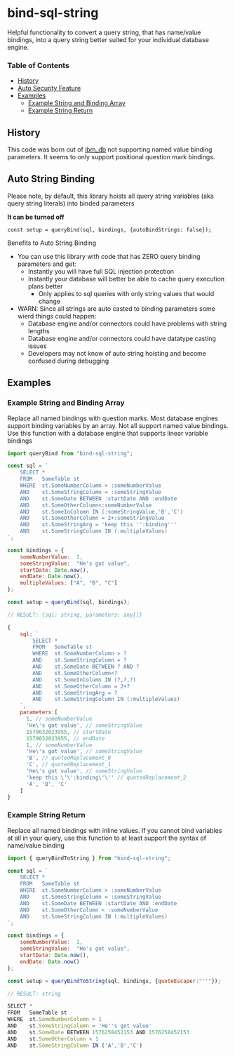 # bind-sql-string

Helpful functionality to convert a query string, that has name/value bindings, into a query string better suited for your individual database engine.

### Table of Contents
- [History](#history)
- [Auto Security Feature](#auto-security-feature)
- [Examples](#examples)
    - [Example String and Binding Array](#example-string-and-binding-array)
    - [Example String Return](#example-string-return)

## History
This code was born out of [ibm_db](https://www.npmjs.com/package/ibm_db) not supporting named value binding parameters. It seems to only support positional question mark bindings.

## Auto String Binding
Please note, by default, this library hoists all query string variables (aka query string literals) into binded parameters

**It can be turned off**
```
const setup = queryBind(sql, bindings, {autoBindStrings: false});
```

Benefits to Auto String Binding
- You can use this library with code that has ZERO query binding parameters and get:
    - Instantly you will have full SQL injection protection
    - Instantly your database will better be able to cache query execution plans better
        - Only applies to sql queries with only string values that would change
- WARN: Since all strings are auto casted to binding parameters some wierd things could happen:
    - Database engine and/or connectors could have problems with string lengths
    - Database engine and/or connectors could have datatype casting issues
    - Developers may not know of auto string hoisting and become confused during debugging


## Examples

### Example String and Binding Array

Replace all named bindings with question marks. Most database engines support binding variables by an array. Not all support named value bindings. Use this function with a database engine that supports linear variable bindings

```js
import queryBind from "bind-sql-string";

const sql = `
    SELECT *
    FROM   SomeTable st
    WHERE  st.SomeNumberColumn > :someNumberValue
    AND    st.SomeStringColumn = :someStringValue
    AND    st.SomeDate BETWEEN :startDate AND :endDate 
    AND    st.SomeOtherColumn<:someNumberValue
    AND    st.SomeInColumn IN (:someStringValue,'B','C')
    AND    st.SomeOtherColumn = 2+:someStringValue
    AND    st.SomeStringArg = 'keep this '':binding'''
    AND    st.SomeStringColumn IN (:multipleValues)
`;

const bindings = {
    someNumberValue:  1,
    someStringValue:  "He's got value",
    startDate: Date.now(),
    endDate: Date.now(),
    multipleValues: ["A", "B", "C"]
};

const setup = queryBind(sql, bindings);

// RESULT: {sql: string, parameters: any[]}

{
    sql: `
        SELECT *
        FROM   SomeTable st
        WHERE  st.SomeNumberColumn > ?
        AND    st.SomeStringColumn = ?
        AND    st.SomeDate BETWEEN ? AND ? 
        AND    st.SomeOtherColumn<?
        AND    st.SomeInColumn IN (?,?,?)
        AND    st.SomeOtherColumn = 2+?
        AND    st.SomeStringArg = ?
        AND    st.SomeStringColumn IN (:multipleValues)
    `,
    parameters:[
      1, // someNumberValue
      'He\'s got value', // someStringValue
      1579032023955, // startDate
      1579032023955, // endDate
      1, // someNumberValue
      'He\'s got value', // someStringValue
      'B', // quotedReplacement_0
      'C', // quotedReplacement_1
      'He\'s got value', // someStringValue
      'keep this \'\':binding\'\'' // quotedReplacement_2
      'A', 'B', 'C'
    ]
}
```

### Example String Return

Replace all named bindings with inline values. If you cannot bind variables at all in your query, use this function to at least support the syntax of name/value binding

```js
import { queryBindToString } from "bind-sql-string";

const sql = `
    SELECT *
    FROM   SomeTable st
    WHERE  st.SomeNumberColumn > :someNumberValue
    AND    st.SomeStringColumn = :someStringValue
    AND    st.SomeDate BETWEEN :startDate AND :endDate
    AND    st.SomeOtherColumn < :someNumberValue
    AND    st.SomeStringColumn IN (:multipleValues)
`;

const bindings = {
    someNumberValue:  1,
    someStringValue:  "He's got value",
    startDate: Date.now(),
    endDate: Date.now()
};

const setup = queryBindToString(sql, bindings, {quoteEscaper:"''"});

// RESULT: string

SELECT *
FROM   SomeTable st
WHERE  st.SomeNumberColumn > 1
AND    st.SomeStringColumn = 'He''s got value'
AND    st.SomeDate BETWEEN 1576258452153 AND 1576258452153
AND    st.SomeOtherColumn < 1 
AND    st.SomeStringColumn IN ('A','B','C')
```
